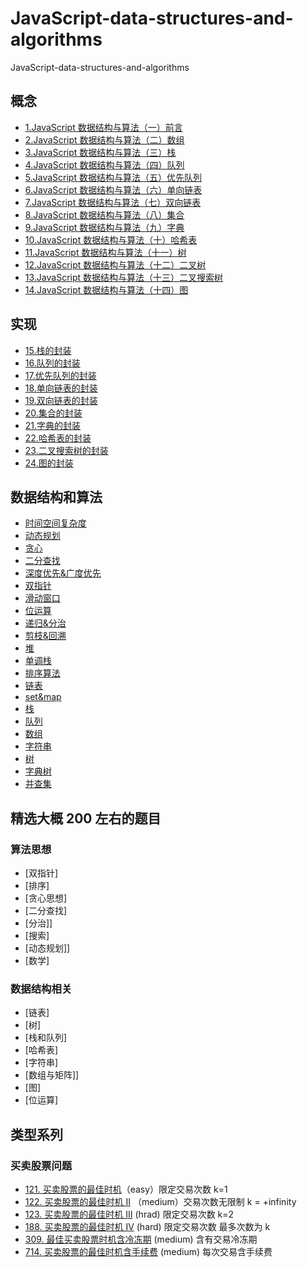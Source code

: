 # JavaScript-data-structures-and-algorithms

JavaScript-data-structures-and-algorithms

## 概念

- [1.JavaScript 数据结构与算法（一）前言](https://github.com/ChickenDreamFactory/JavaScript-data-structures-and-algorithms/issues/1)
- [2.JavaScript 数据结构与算法（二）数组](https://github.com/ChickenDreamFactory/JavaScript-data-structures-and-algorithms/issues/2)
- [3.JavaScript 数据结构与算法（三）栈](https://github.com/ChickenDreamFactory/JavaScript-data-structures-and-algorithms/issues/3)
- [4.JavaScript 数据结构与算法（四）队列](https://github.com/ChickenDreamFactory/JavaScript-data-structures-and-algorithms/issues/4)
- [5.JavaScript 数据结构与算法（五）优先队列](https://github.com/ChickenDreamFactory/JavaScript-data-structures-and-algorithms/issues/5)
- [6.JavaScript 数据结构与算法（六）单向链表](https://github.com/ChickenDreamFactory/JavaScript-data-structures-and-algorithms/issues/6)
- [7.JavaScript 数据结构与算法（七）双向链表](https://github.com/ChickenDreamFactory/JavaScript-data-structures-and-algorithms/issues/7)
- [8.JavaScript 数据结构与算法（八）集合](https://github.com/ChickenDreamFactory/JavaScript-data-structures-and-algorithms/issues/8)
- [9.JavaScript 数据结构与算法（九）字典](https://github.com/ChickenDreamFactory/JavaScript-data-structures-and-algorithms/issues/9)
- [10.JavaScript 数据结构与算法（十）哈希表](https://github.com/ChickenDreamFactory/JavaScript-data-structures-and-algorithms/issues/10)
- [11.JavaScript 数据结构与算法（十一）树](https://github.com/ChickenDreamFactory/JavaScript-data-structures-and-algorithms/issues/11)
- [12.JavaScript 数据结构与算法（十二）二叉树](https://github.com/ChickenDreamFactory/JavaScript-data-structures-and-algorithms/issues/12)
- [13.JavaScript 数据结构与算法（十三）二叉搜索树](https://github.com/ChickenDreamFactory/JavaScript-data-structures-and-algorithms/issues/13)
- [14.JavaScript 数据结构与算法（十四）图](https://github.com/ChickenDreamFactory/JavaScript-data-structures-and-algorithms/issues/14)

## 实现

- [15.栈的封装](https://github.com/ChickenDreamFactory/JavaScript-data-structures-and-algorithms/issues/15)
- [16.队列的封装](https://github.com/ChickenDreamFactory/JavaScript-data-structures-and-algorithms/issues/16)
- [17.优先队列的封装](https://github.com/ChickenDreamFactory/JavaScript-data-structures-and-algorithms/issues/17)
- [18.单向链表的封装](https://github.com/ChickenDreamFactory/JavaScript-data-structures-and-algorithms/issues/18)
- [19.双向链表的封装](https://github.com/ChickenDreamFactory/JavaScript-data-structures-and-algorithms/issues/19)
- [20.集合的封装](https://github.com/ChickenDreamFactory/JavaScript-data-structures-and-algorithms/issues/20)
- [21.字典的封装](https://github.com/ChickenDreamFactory/JavaScript-data-structures-and-algorithms/issues/21)
- [22.哈希表的封装](https://github.com/ChickenDreamFactory/JavaScript-data-structures-and-algorithms/issues/22)
- [23.二叉搜索树的封装](https://github.com/ChickenDreamFactory/JavaScript-data-structures-and-algorithms/issues/23)
- [24.图的封装](https://github.com/ChickenDreamFactory/JavaScript-data-structures-and-algorithms/issues/24)

## 数据结构和算法

- [时间空间复杂度]()
- [动态规划]()
- [贪心]()
- [二分查找]()
- [深度优先&广度优先]()
- [双指针]()
- [滑动窗口]()
- [位运算]()
- [递归&分治]()
- [剪枝&回溯]()
- [堆]()
- [单调栈]()
- [排序算法]()
- [链表]()
- [set&map]()
- [栈]()
- [队列]()
- [数组]()
- [字符串]()
- [树]()
- [字典树]()
- [并查集]()

## 精选大概 200 左右的题目

### 算法思想

- [双指针]
- [排序]
- [贪心思想]
- [二分查找]
- [分治]]
- [搜索]
- [动态规划]]
- [数学]

### 数据结构相关

- [链表]
- [树]
- [栈和队列]
- [哈希表]
- [字符串]
- [数组与矩阵]]
- [图]
- [位运算]

## 类型系列

### 买卖股票问题

- [121. 买卖股票的最佳时机]()（easy）限定交易次数 k=1
- [122. 买卖股票的最佳时机 II]() （medium）交易次数无限制 k = +infinity
- [123. 买卖股票的最佳时机 III]() (hrad) 限定交易次数 k=2
- [188. 买卖股票的最佳时机 IV]() (hard) 限定交易次数 最多次数为 k
- [309. 最佳买卖股票时机含冷冻期]() (medium) 含有交易冷冻期
- [714. 买卖股票的最佳时机含手续费]() (medium) 每次交易含手续费




